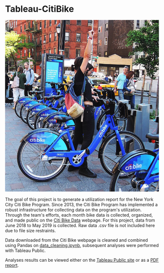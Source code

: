 # Tableau-CitiBike

![citi-bike](images/citi-bike-station-bikes.jpg)

The goal of this project is to generate a utilization report for the New York City Citi Bike Program. Since 2013, the Citi Bike Program has implemented a robust infrastructure for collecting data on the program's utilization. Through the team's efforts, each month bike data is collected, organized, and made public on the [Citi Bike Data](https://www.citibikenyc.com/system-data) webpage. For this project, data from June 2018 to May 2019 is collected. Raw data .csv file is not included here due to file size restraints.

Data downloaded from the Citi Bike webpage is cleaned and combined using Pandas on [data_cleaning.ipynb](data_cleaning.ipynb), subsequent analyses were performed with Tableau Public.

Analyses results can be viewed either on the [Tableau Public site](https://public.tableau.com/views/StartStationMap/Summary?:embed=y&:display_count=yes&publish=yes&:origin=viz_share_link) or as a [PDF report](CitiBike_Report.pdf). 

